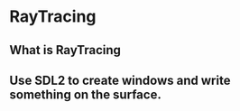 # RayTracing

## What is RayTracing

## Use SDL2 to create windows and write something on the surface.